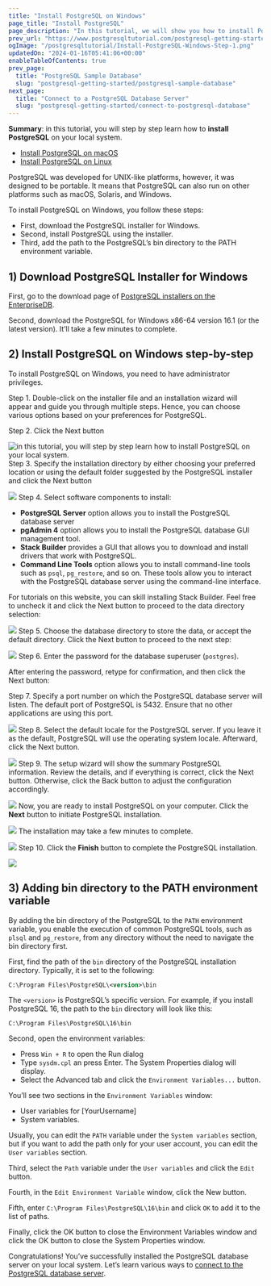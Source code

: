 ```yaml
---
title: "Install PostgreSQL on Windows"
page_title: "Install PostgreSQL"
page_description: "In this tutorial, we will show you how to install PostgreSQL in your local system for learning and practicing PostgreSQL."
prev_url: "https://www.postgresqltutorial.com/postgresql-getting-started/install-postgresql/"
ogImage: "/postgresqltutorial/Install-PostgreSQL-Windows-Step-1.png"
updatedOn: "2024-01-16T05:41:06+00:00"
enableTableOfContents: true
prev_page: 
  title: "PostgreSQL Sample Database"
  slug: "postgresql-getting-started/postgresql-sample-database"
next_page: 
  title: "Connect to a PostgreSQL Database Server"
  slug: "postgresql-getting-started/connect-to-postgresql-database"
---
```





**Summary**: in this tutorial, you will step by step learn how to **install PostgreSQL** on your local system.

* [Install PostgreSQL on macOS](install-postgresql-macos)
* [Install PostgreSQL on Linux](install-postgresql-linux)

PostgreSQL was developed for UNIX\-like platforms, however, it was designed to be portable. It means that PostgreSQL can also run on other platforms such as macOS, Solaris, and Windows.

To install PostgreSQL on Windows, you follow these steps:

* First, download the PostgreSQL installer for Windows.
* Second, install PostgreSQL using the installer.
* Third, add the path to the PostgreSQL’s bin directory to the PATH environment variable.


## 1\) Download PostgreSQL Installer for Windows

First, go to the download page of [PostgreSQL installers on the EnterpriseDB](https://www.enterprisedb.com/downloads/postgres-postgresql-downloads).

Second, download the PostgreSQL for Windows x86\-64 version 16\.1 (or the latest version). It’ll take a few minutes to complete.


## 2\) Install PostgreSQL on Windows step\-by\-step

To install PostgreSQL on Windows, you need to have administrator privileges.

Step 1\. Double\-click on the installer file and an installation wizard will appear and guide you through multiple steps. Hence, you can choose various options based on your preferences for PostgreSQL.

Step 2\. Click the Next button

![in this tutorial, you will step by step learn how to install PostgreSQL on your local system.](/postgresqltutorial/Install-PostgreSQL-Windows-Step-1.png)Step 3\. Specify the installation directory by either choosing your preferred location or using the default folder suggested by the PostgreSQL installer and click the Next button


![](/postgresqltutorial/Install-PostgreSQL-Windows-Step-2.png)
Step 4\. Select software components to install:

* **PostgreSQL Server** option allows you to install the PostgreSQL database server
* **pgAdmin 4** option allows you to install the PostgreSQL database GUI management tool.
* **Stack Builder** provides a GUI that allows you to download and install drivers that work with PostgreSQL.
* **Command Line Tools** option allows you to install command\-line tools such as `psql`, `pg_restore`, and so on. These tools allow you to interact with the PostgreSQL database server using the command\-line interface.

For tutorials on this website, you can skill installing Stack Builder. Feel free to uncheck it and click the Next button to proceed to the data directory selection:


![](/postgresqltutorial/Install-PostgreSQL-Windows-Step-3.png)
Step 5\. Choose the database directory to store the data, or accept the default directory. Click the Next button to proceed to the next step:


![](/postgresqltutorial/Install-PostgreSQL-Windows-Step-4.png)
Step 6\. Enter the password for the database superuser (`postgres`).

After entering the password, retype for confirmation, and then click the Next button:

Step 7\. Specify a port number on which the PostgreSQL database server will listen. The default port of PostgreSQL is 5432\. Ensure that no other applications are using this port.


![](/postgresqltutorial/Install-PostgreSQL-Windows-Step-6.png)
Step 8\. Select the default locale for the PostgreSQL server. If you leave it as the default, PostgreSQL will use the operating system locale. Afterward, click the Next button.


![](/postgresqltutorial/Install-PostgreSQL-Windows-Step-7.png)
Step 9\. The setup wizard will show the summary PostgreSQL information. Review the details, and if everything is correct, click the Next button. Otherwise, click the Back button to adjust the configuration accordingly.


![](/postgresqltutorial/Install-PostgreSQL-Windows-Step-8.png)
Now, you are ready to install PostgreSQL on your computer. Click the **Next** button to initiate PostgreSQL installation.


![](/postgresqltutorial/Install-PostgreSQL-Windows-Step-9.png)
The installation may take a few minutes to complete.


![](/postgresqltutorial/Install-PostgreSQL-Windows-Step-9-1.png)
Step 10\. Click the **Finish** button to complete the PostgreSQL installation.


![](/postgresqltutorial/Install-PostgreSQL-Windows-Step-10.png)

## 3\) Adding bin directory to the PATH environment variable

By adding the bin directory of the PostgreSQL to the `PATH` environment variable, you enable the execution of common PostgreSQL tools, such as `plsql` and `pg_restore`, from any directory without the need to navigate the bin directory first.

First, find the path of the `bin` directory of the PostgreSQL installation directory. Typically, it is set to the following:


```xml
C:\Program Files\PostgreSQL\<version>\bin
```
The `<version>` is PostgreSQL’s specific version. For example, if you install PostgreSQL 16, the path to the `bin` directory will look like this:


```
C:\Program Files\PostgreSQL\16\bin
```
Second, open the environment variables:

* Press `Win + R` to open the Run dialog
* Type `sysdm.cpl` an press Enter. The System Properties dialog will display.
* Select the Advanced tab and click the `Environment Variables...` button.

You’ll see two sections in the `Environment Variables` window:

* User variables for \[YourUsername]
* System variables.

Usually, you can edit the `PATH` variable under the `System variables` section, but if you want to add the path only for your user account, you can edit the `User variables` section.

Third, select the `Path` variable under the `User variables` and click the `Edit` button.

Fourth, in the `Edit Environment Variable` window, click the New button.

Fifth, enter `C:\Program Files\PostgreSQL\16\bin` and click `OK` to add it to the list of paths.

Finally, click the OK button to close the Environment Variables window and click the OK button to close the System Properties window.

Congratulations! You’ve successfully installed the PostgreSQL database server on your local system. Let’s learn various ways to [connect to the PostgreSQL database server](connect-to-postgresql-database "Connect to PostgreSQL Database").


